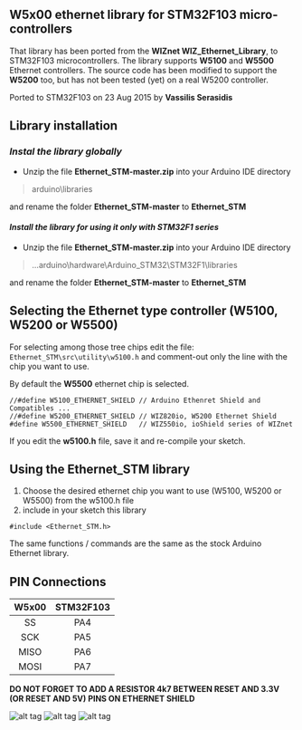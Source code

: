 W5x00 ethernet library for STM32F103 micro-controllers
----

That library has been ported from the **WIZnet WIZ_Ethernet_Library**, to STM32F103 microcontrollers.
The library supports **W5100** and **W5500** Ethernet controllers. The source code has been modified to support the **W5200** too, but has not been tested (yet) on a real W5200 controller.

Ported to STM32F103 on 23 Aug 2015 by **Vassilis Serasidis**

Library installation
----
### *Instal the library globally* ###


* Unzip the file **Ethernet_STM-master.zip** into your Arduino IDE directory 

> arduino\libraries

and rename the folder **Ethernet_STM-master** to **Ethernet_STM**

#### *Install the library for using it only with STM32F1 series* ###
 
* Unzip the file **Ethernet_STM-master.zip** into your Arduino IDE directory

> ...arduino\hardware\Arduino_STM32\STM32F1\libraries

and rename the folder **Ethernet_STM-master** to **Ethernet_STM**


Selecting the Ethernet type controller (W5100, W5200 or W5500)
----
For selecting among those tree chips edit the file:
`Ethernet_STM\src\utility\w5100.h`
and comment-out only the line with the chip you want to use.

By default the **W5500** ethernet chip is selected.

```
//#define W5100_ETHERNET_SHIELD // Arduino Ethenret Shield and Compatibles ...
//#define W5200_ETHERNET_SHIELD // WIZ820io, W5200 Ethernet Shield 
#define W5500_ETHERNET_SHIELD   // WIZ550io, ioShield series of WIZnet
```
If you edit the **w5100.h** file, save it and re-compile your sketch. 

Using the Ethernet_STM library
----
1. Choose the desired ethernet chip you want to use (W5100, W5200 or W5500) from the w5100.h file
2. include in your sketch this library 

`#include <Ethernet_STM.h>`

The same functions / commands are the same as the stock Arduino Ethernet library. 


PIN Connections
----
|W5x00|STM32F103|
|:------:|:-----:|
|SS|PA4|
|SCK|PA5|
|MISO|PA6|
|MOSI|PA7|



**DO NOT FORGET TO ADD A RESISTOR 4k7 BETWEEN RESET AND 3.3V (OR RESET AND 5V) PINS ON ETHERNET SHIELD**

![alt tag](http://www.serasidis.gr/images/w5100_shield_1.jpg)
![alt tag](http://www.serasidis.gr/images/w5100_module_2.jpg)
![alt tag](http://www.serasidis.gr/images/w5100_module_1.jpg)

